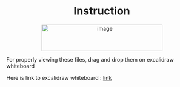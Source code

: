 <h1 align="center">Instruction</h1>
<p align="center">
  <img width="319" height="70" alt="image" src="https://github.com/user-attachments/assets/3f6fb2f0-4b5e-4471-856d-fe2dcea96736" />
</p>
<p>For properly viewing these files, drag and drop them on excalidraw whiteboard</p>
<p>Here is link to excalidraw whiteboard : <a href="https://excalidraw.com/">link</a></p>
